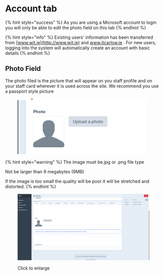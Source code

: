 # Account tab

{% hint style="success" %}
As you are using a Microsoft account to login you will only be able to edit the photo field on this tab&#x20;
{% endhint %}

{% hint style="info" %}
Existing users' information has been transferred from [www.wit.ie](http://www.wit.ie) and www.itcarlow.ie . For new users, logging into the system will automatically create an account with basic details&#x20;
{% endhint %}

## Photo Field

The photo filed is the picture that will appear on you staff profile and on your staff card wherever it is used across the site. We recommend you use a passport style picture&#x20;

<figure><img src="../.gitbook/assets/staff-photo.png" alt=""><figcaption></figcaption></figure>



{% hint style="warning" %}
&#x20;The image must be.jpg or .png file type&#x20;

&#x20; Not be larger than 9 megabytes (9MB)

&#x20;If the image is too small the quality will be poor it will be stretched and distorted.
{% endhint %}

<figure><img src="../.gitbook/assets/image upload.gif" alt=""><figcaption><p>Click to enlarge</p></figcaption></figure>

